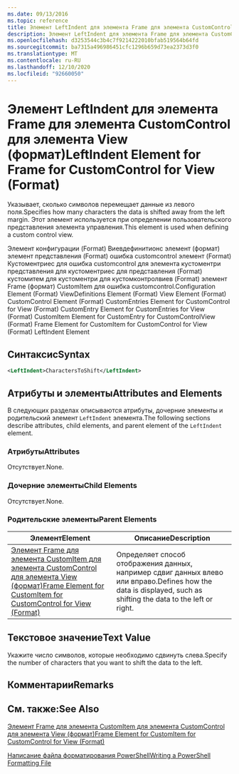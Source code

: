 ```yaml
---
ms.date: 09/13/2016
ms.topic: reference
title: Элемент LeftIndent для элемента Frame для элемента CustomControl для элемента View (формат)
description: Элемент LeftIndent для элемента Frame для элемента CustomControl для элемента View (формат)
ms.openlocfilehash: d3253544c3b4c7f9214222010bfab519564b64fd
ms.sourcegitcommit: ba7315a496986451cfc1296b659d73ea2373d3f0
ms.translationtype: MT
ms.contentlocale: ru-RU
ms.lasthandoff: 12/10/2020
ms.locfileid: "92660050"
---
```

# <a name="leftindent-element-for-frame-for-customcontrol-for-view-format"></a><span data-ttu-id="69b0e-103">Элемент LeftIndent для элемента Frame для элемента CustomControl для элемента View (формат)</span><span class="sxs-lookup"><span data-stu-id="69b0e-103">LeftIndent Element for Frame for CustomControl for View (Format)</span></span>

<span data-ttu-id="69b0e-104">Указывает, сколько символов перемещает данные из левого поля.</span><span class="sxs-lookup"><span data-stu-id="69b0e-104">Specifies how many characters the data is shifted away from the left margin.</span></span> <span data-ttu-id="69b0e-105">Этот элемент используется при определении пользовательского представления элемента управления.</span><span class="sxs-lookup"><span data-stu-id="69b0e-105">This element is used when defining a custom control view.</span></span>

<span data-ttu-id="69b0e-106">Элемент конфигурации (Format) Виевдефинитионс элемент (формат) элемент представления (Format) ошибка customcontrol элемент (Format) Кустоментриес для ошибка customcontrol для элемента кустоментри представления для кустоментриес для представления (Format) кустомитем для кустоментри для кустомконтролвиев (Format) элемент Frame (формат) CustomItem для ошибка customcontrol.</span><span class="sxs-lookup"><span data-stu-id="69b0e-106">Configuration Element (Format) ViewDefinitions Element (Format) View Element (Format) CustomControl Element (Format) CustomEntries Element for CustomControl for View (Format) CustomEntry Element for CustomEntries for View (Format) CustomItem Element for CustomEntry for CustomControlView (Format) Frame Element for CustomItem for CustomControl for View (Format) LeftIndent Element</span></span>

## <a name="syntax"></a><span data-ttu-id="69b0e-107">Синтаксис</span><span class="sxs-lookup"><span data-stu-id="69b0e-107">Syntax</span></span>

```xml
<LeftIndent>CharactersToShift</LeftIndent>
```

## <a name="attributes-and-elements"></a><span data-ttu-id="69b0e-108">Атрибуты и элементы</span><span class="sxs-lookup"><span data-stu-id="69b0e-108">Attributes and Elements</span></span>

<span data-ttu-id="69b0e-109">В следующих разделах описываются атрибуты, дочерние элементы и родительский элемент `LeftIndent` элемента.</span><span class="sxs-lookup"><span data-stu-id="69b0e-109">The following sections describe attributes, child elements, and parent element of the `LeftIndent` element.</span></span>

### <a name="attributes"></a><span data-ttu-id="69b0e-110">Атрибуты</span><span class="sxs-lookup"><span data-stu-id="69b0e-110">Attributes</span></span>

<span data-ttu-id="69b0e-111">Отсутствует.</span><span class="sxs-lookup"><span data-stu-id="69b0e-111">None.</span></span>

### <a name="child-elements"></a><span data-ttu-id="69b0e-112">Дочерние элементы</span><span class="sxs-lookup"><span data-stu-id="69b0e-112">Child Elements</span></span>

<span data-ttu-id="69b0e-113">Отсутствует.</span><span class="sxs-lookup"><span data-stu-id="69b0e-113">None.</span></span>

### <a name="parent-elements"></a><span data-ttu-id="69b0e-114">Родительские элементы</span><span class="sxs-lookup"><span data-stu-id="69b0e-114">Parent Elements</span></span>

|<span data-ttu-id="69b0e-115">Элемент</span><span class="sxs-lookup"><span data-stu-id="69b0e-115">Element</span></span>|<span data-ttu-id="69b0e-116">Описание</span><span class="sxs-lookup"><span data-stu-id="69b0e-116">Description</span></span>|
|-------------|-----------------|
|[<span data-ttu-id="69b0e-117">Элемент Frame для элемента CustomItem для элемента CustomControl для элемента View (формат)</span><span class="sxs-lookup"><span data-stu-id="69b0e-117">Frame Element for CustomItem for CustomControl for View (Format)</span></span>](./frame-element-for-customitem-for-customcontrol-for-view-format.md)|<span data-ttu-id="69b0e-118">Определяет способ отображения данных, например сдвиг данных влево или вправо.</span><span class="sxs-lookup"><span data-stu-id="69b0e-118">Defines how the data is displayed, such as shifting the data to the left or right.</span></span>|

## <a name="text-value"></a><span data-ttu-id="69b0e-119">Текстовое значение</span><span class="sxs-lookup"><span data-stu-id="69b0e-119">Text Value</span></span>

<span data-ttu-id="69b0e-120">Укажите число символов, которые необходимо сдвинуть слева.</span><span class="sxs-lookup"><span data-stu-id="69b0e-120">Specify the number of characters that you want to shift the data to the left.</span></span>

## <a name="remarks"></a><span data-ttu-id="69b0e-121">Комментарии</span><span class="sxs-lookup"><span data-stu-id="69b0e-121">Remarks</span></span>

## <a name="see-also"></a><span data-ttu-id="69b0e-122">См. также:</span><span class="sxs-lookup"><span data-stu-id="69b0e-122">See Also</span></span>

[<span data-ttu-id="69b0e-123">Элемент Frame для элемента CustomItem для элемента CustomControl для элемента View (формат)</span><span class="sxs-lookup"><span data-stu-id="69b0e-123">Frame Element for CustomItem for CustomControl for View (Format)</span></span>](./frame-element-for-customitem-for-customcontrol-for-view-format.md)

[<span data-ttu-id="69b0e-124">Написание файла форматирования PowerShell</span><span class="sxs-lookup"><span data-stu-id="69b0e-124">Writing a PowerShell Formatting File</span></span>](./writing-a-powershell-formatting-file.md)
